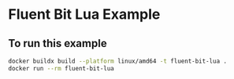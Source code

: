 # Fluent Bit Lua Example

## To run this example

```bash
docker buildx build --platform linux/amd64 -t fluent-bit-lua .
docker run --rm fluent-bit-lua
```